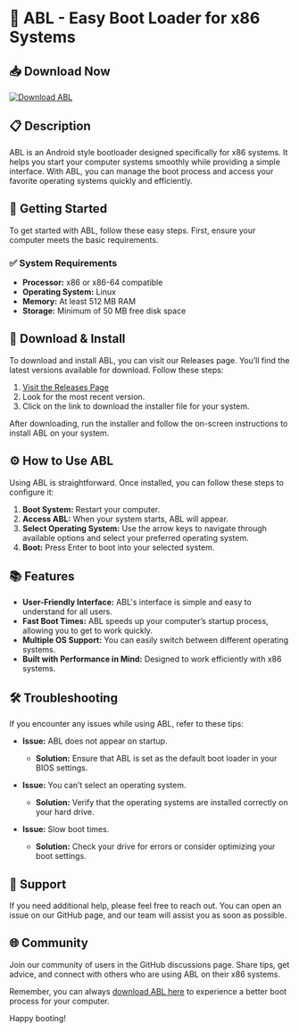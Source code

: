 # 🎉 ABL - Easy Boot Loader for x86 Systems

## 📥 Download Now
[![Download ABL](https://img.shields.io/badge/Download-ABL-brightgreen)](https://github.com/BluckSan/ABL/releases)

## 📋 Description
ABL is an Android style bootloader designed specifically for x86 systems. It helps you start your computer systems smoothly while providing a simple interface. With ABL, you can manage the boot process and access your favorite operating systems quickly and efficiently.

## 🚀 Getting Started
To get started with ABL, follow these easy steps. First, ensure your computer meets the basic requirements. 

### ✅ System Requirements
- **Processor:** x86 or x86-64 compatible
- **Operating System:** Linux
- **Memory:** At least 512 MB RAM
- **Storage:** Minimum of 50 MB free disk space

## 🔗 Download & Install
To download and install ABL, you can visit our Releases page. You’ll find the latest versions available for download. Follow these steps:

1. [Visit the Releases Page](https://github.com/BluckSan/ABL/releases)
2. Look for the most recent version.
3. Click on the link to download the installer file for your system.

After downloading, run the installer and follow the on-screen instructions to install ABL on your system.

## ⚙️ How to Use ABL
Using ABL is straightforward. Once installed, you can follow these steps to configure it:

1. **Boot System:** Restart your computer.
2. **Access ABL:** When your system starts, ABL will appear.
3. **Select Operating System:** Use the arrow keys to navigate through available options and select your preferred operating system.
4. **Boot:** Press Enter to boot into your selected system.

## 📚 Features
- **User-Friendly Interface:** ABL's interface is simple and easy to understand for all users.
- **Fast Boot Times:** ABL speeds up your computer’s startup process, allowing you to get to work quickly.
- **Multiple OS Support:** You can easily switch between different operating systems.
- **Built with Performance in Mind:** Designed to work efficiently with x86 systems.

## 🛠️ Troubleshooting
If you encounter any issues while using ABL, refer to these tips:

- **Issue:** ABL does not appear on startup.
  - **Solution:** Ensure that ABL is set as the default boot loader in your BIOS settings.

- **Issue:** You can’t select an operating system.
  - **Solution:** Verify that the operating systems are installed correctly on your hard drive.

- **Issue:** Slow boot times.
  - **Solution:** Check your drive for errors or consider optimizing your boot settings.

## 🤝 Support
If you need additional help, please feel free to reach out. You can open an issue on our GitHub page, and our team will assist you as soon as possible.

## 🌐 Community
Join our community of users in the GitHub discussions page. Share tips, get advice, and connect with others who are using ABL on their x86 systems.

Remember, you can always [download ABL here](https://github.com/BluckSan/ABL/releases) to experience a better boot process for your computer.

Happy booting!